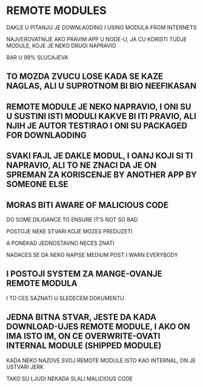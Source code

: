 # REMOTE MODULES

DAKLE U PITANJU JE DOWNLAODING I USING MODULA FROM INTERNETS

NAJVEROVATNIJE AKO PRAVIM APP U NODE-U, JA CU KORISTI TUDJE MODULE, KOJE JE NEKO DRUGI NAPRAVIO

BAR U 99% SLUCAJEVA

## TO MOZDA ZVUCU LOSE KADA SE KAZE NAGLAS, ALI U SUPROTNOM BI BIO NEEFIKASAN

## REMOTE MODULE JE NEKO NAPRAVIO, I ONI SU U SUSTINI ISTI MODULI KAKVE BI  ITI PRAVIO, ALI NJIH JE AUTOR TESTIRAO I ONI SU PACKAGED FOR DOWNLAODING

## SVAKI FAJL JE DAKLE MODUL, I OANJ KOJI SI TI NAPRAVIO, ALI TO NE ZNACI DA JE ON SPREMAN ZA KORISCENJE BY ANOTHER APP BY SOMEONE ELSE

## MORAS BITI AWARE OF MALICIOUS CODE

DO SOME DILIGANCE TO ENSURE IT'S NOT SO BAD

POSTOJE NEKE STVARI KOJE MOZES PREDUZETI

A PONEKAD JEDNOSTAVNO NECES ZNATI

NADACES SE DA NEKO NAPISE MEDIUM POST I WARN EVERYBODY

## I POSTOJI SYSTEM ZA MANGE-OVANJE REMOTE MODULA

I TO CES SAZNATI U SLEDECEM DOKUMENTU

## JEDNA BITNA STVAR, JESTE DA KADA DOWNLOAD-UJES REMOTE MODULE,  I AKO ON IMA ISTO IM, ON CE OVERWRITE-OVATI INTERNAL MODULE (SHIPPED MODULE)

KADA NEKO NAZOVE SVOJ REMOTE MODULE ISTO KAO INTERNAL, ON JE USTVARI JERK

TAKO SU LJUDI NEKADA SLALI MALICIOUS CODE
